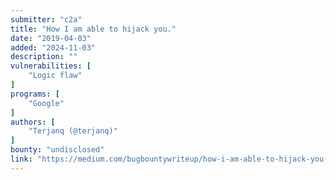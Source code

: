 ```yaml
---
submitter: "c2a"
title: "How I am able to hijack you."
date: "2019-04-03"
added: "2024-11-03"
description: ""
vulnerabilities: [
    "Logic flaw"
]
programs: [
    "Google"
]
authors: [
    "Terjanq (@terjanq)"
]
bounty: "undisclosed"
link: "https://medium.com/bugbountywriteup/how-i-am-able-to-hijack-you-1cab793a01d1"
---
```




